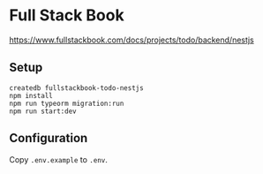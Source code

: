 # Full Stack Book

https://www.fullstackbook.com/docs/projects/todo/backend/nestjs

## Setup

```
createdb fullstackbook-todo-nestjs
npm install
npm run typeorm migration:run
npm run start:dev
```

## Configuration

Copy `.env.example` to `.env`.